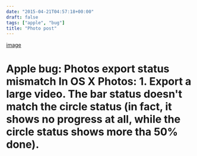 ```yaml
---
date: "2015-04-21T04:57:18+00:00"
draft: false
tags: ["apple", "bug"]
title: "Photo post"
---
```

[image](/img/2015-04-21-photo-post/5e4fa123e34f9ed7cf7e51ae5f2e3e855455a0bec8c5a9b3f2c83a6649018414.png)

# Apple bug: Photos export status mismatch In OS X Photos: 1\. Export a large video. The bar status doesn't match the circle status (in fact, it shows no progress at all, while the circle status shows more tha 50% done).

